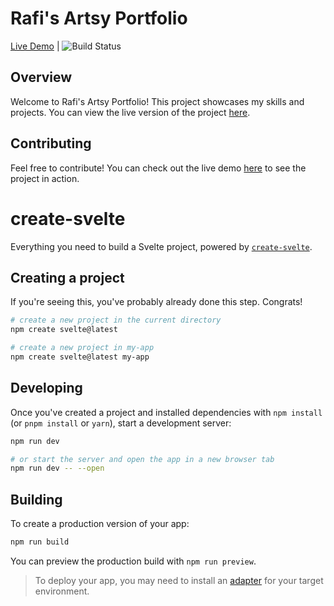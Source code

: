 # Rafi's Artsy Portfolio

[Live Demo](https://rafi-artsy-portfolio.vercel.app/) | ![Build Status](https://img.shields.io/badge/build-passing-brightgreen)

## Overview

Welcome to Rafi's Artsy Portfolio! This project showcases my skills and projects. You can view the live version of the project [here](https://rafi-artsy-portfolio.vercel.app/).

## Contributing

Feel free to contribute! You can check out the live demo [here](https://rafi-artsy-portfolio.vercel.app/) to see the project in action.

# create-svelte

Everything you need to build a Svelte project, powered by [`create-svelte`](https://github.com/sveltejs/kit/tree/main/packages/create-svelte).

## Creating a project

If you're seeing this, you've probably already done this step. Congrats!

```bash
# create a new project in the current directory
npm create svelte@latest

# create a new project in my-app
npm create svelte@latest my-app
```

## Developing

Once you've created a project and installed dependencies with `npm install` (or `pnpm install` or `yarn`), start a development server:

```bash
npm run dev

# or start the server and open the app in a new browser tab
npm run dev -- --open
```

## Building

To create a production version of your app:

```bash
npm run build
```

You can preview the production build with `npm run preview`.

> To deploy your app, you may need to install an [adapter](https://kit.svelte.dev/docs/adapters) for your target environment.
